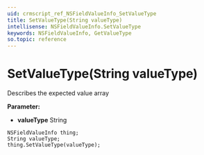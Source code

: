```yaml
---
uid: crmscript_ref_NSFieldValueInfo_SetValueType
title: SetValueType(String valueType)
intellisense: NSFieldValueInfo.SetValueType
keywords: NSFieldValueInfo, GetValueType
so.topic: reference
---
```


# SetValueType(String valueType)

Describes the expected value array

**Parameter:** 
 - **valueType** String

```crmscript
NSFieldValueInfo thing;
String valueType;
thing.SetValueType(valueType);
```

